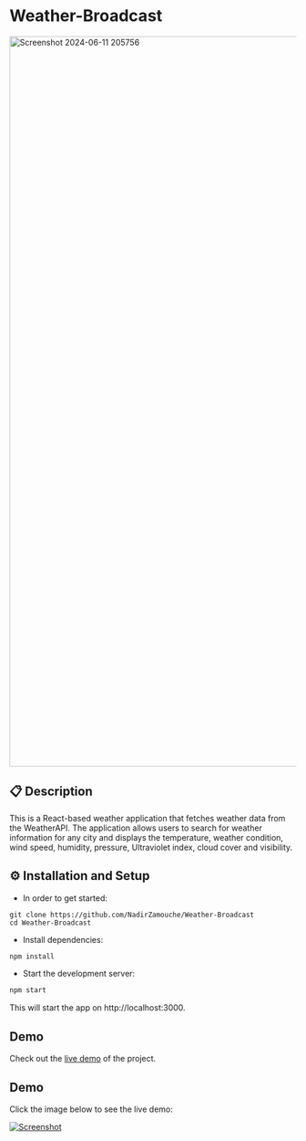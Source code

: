 # Weather-Broadcast

<img width="1280" alt="Screenshot 2024-06-11 205756" src="https://github.com/NadirZamouche/Weather-Broadcast/assets/95188070/0d9b8161-4643-4718-b084-64a6081ae62a">

## 📋 Description
This is a React-based weather application that fetches weather data from the WeatherAPI. The application allows users to search for weather information for any city and displays the temperature, weather condition, wind speed, humidity, pressure, Ultraviolet index, cloud cover and visibility.

## ⚙️ Installation and Setup
* In order to get started:
```
git clone https://github.com/NadirZamouche/Weather-Broadcast
cd Weather-Broadcast
```
* Install dependencies:
```sh
npm install
```
* Start the development server:
```sh
npm start
```
This will start the app on http://localhost:3000.

## Demo

Check out the [live demo](https://weather-broadcast.vercel.app/) of the project.
## Demo

Click the image below to see the live demo:

[![Screenshot](![download](https://github.com/NadirZamouche/Weather-Broadcast/assets/95188070/d75d25c5-576d-4c62-97cb-270e3b1a1060))](https://weather-broadcast.vercel.app/)

